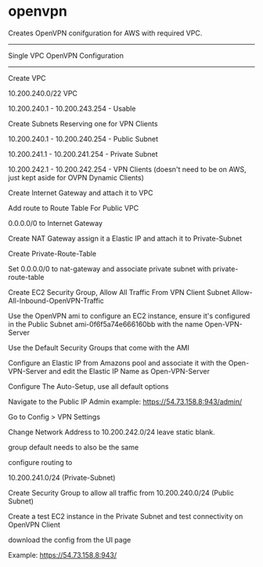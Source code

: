 # openvpn
Creates OpenVPN conifguration for AWS with required VPC. 
_________________________________

Single VPC OpenVPN Configuration
_________________________________

Create VPC


10.200.240.0/22 VPC

10.200.240.1 - 10.200.243.254 - Usable 


Create Subnets Reserving one for VPN Clients

10.200.240.1 - 10.200.240.254 - Public Subnet 

10.200.241.1 - 10.200.241.254 - Private Subnet

10.200.242.1 - 10.200.242.254 - VPN Clients (doesn't need to be on AWS, just kept aside for OVPN Dynamic Clients)

Create Internet Gateway and attach it to VPC 

Add route to Route Table For Public VPC 

0.0.0.0/0 to Internet Gateway 

Create NAT Gateway assign it a Elastic IP and attach it to Private-Subnet 

Create Private-Route-Table 

Set 0.0.0.0/0 to nat-gateway and associate private subnet with private-route-table 


Create EC2 Security Group, Allow All Traffic From VPN Client Subnet Allow-All-Inbound-OpenVPN-Traffic

Use the OpenVPN ami to configure an EC2 instance, ensure it's configured in the Public Subnet ami-0f6f5a74e666160bb with the name Open-VPN-Server

Use the Default Security Groups that come with the AMI 

Configure an Elastic IP from Amazons pool and associate it with the Open-VPN-Server and edit the Elastic IP Name as Open-VPN-Server

Configure The Auto-Setup, use all default options 

Navigate to the Public IP Admin example: https://54.73.158.8:943/admin/ 

Go to Config > VPN Settings 

Change Network Address to 10.200.242.0/24 leave static blank. 

group default needs to also be the same 

configure routing to 

10.200.241.0/24 (Private-Subnet)

Create Security Group to allow all traffic from 10.200.240.0/24 (Public Subnet) 

Create a test EC2 instance in the Private Subnet and test connectivity on OpenVPN Client


download the config from the UI page

Example: https://54.73.158.8:943/
